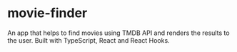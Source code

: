 # movie-finder
An app that helps to find movies using TMDB API and renders the results to the user. Built with TypeScript, React and React Hooks.
